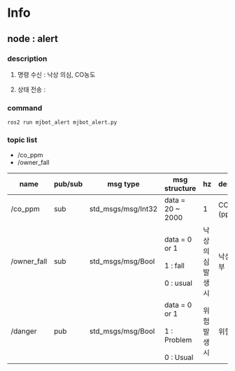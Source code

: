 # Info

## node : alert

### description

1. 명령 수신 : 낙상 의심, CO농도

2. 상태 전송 : 

### command
```
ros2 run mjbot_alert mjbot_alert.py
```

### topic list

- /co_ppm
- /owner_fall

| name          | pub/sub | msg type                               | msg structure             | hz | description |
|---------------|---------|----------------------------------------|---------------------------|----|---|
| /co_ppm       | sub     | std_msgs/msg/Int32           | data = 20 ~ 2000 | 1 | CO 농도(ppm) |
| /owner_fall   | sub     | std_msgs/msg/Bool            | data = 0 or 1 <br></br> 1 : fall <br></br> 0 : usual| 낙상 의심 발생 시 | 낙상 의심 여부 |
| /danger       | pub     | std_msgs/msg/Bool           | data = 0 or 1 <br></br> 1 : Problem <br></br> 0 : Usual  | 위험 발생시 | 위험 발생 |